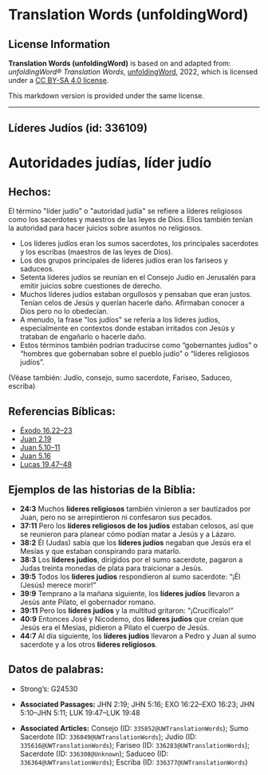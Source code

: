 # Translation Words (unfoldingWord)

## License Information

**Translation Words (unfoldingWord)** is based on and adapted from: _unfoldingWord® Translation Words_, [unfoldingWord](https://unfoldingword.org/utw), 2022, which is licensed under a [CC BY-SA 4.0 license](https://creativecommons.org/licenses/by-sa/4.0/legalcode.en).

This markdown version is provided under the same license.



--------------------------------

## Líderes Judíos (id: 336109)

Autoridades judías, líder judío
===============================

Hechos:
-------

El término "líder judío" o "autoridad judía" se refiere a líderes religiosos como los sacerdotes y maestros de las leyes de Dios. Ellos también tenían la autoridad para hacer juicios sobre asuntos no religiosos.

* Los líderes judíos eran los sumos sacerdotes, los principales sacerdotes y los escribas (maestros de las leyes de Dios).
* Los dos grupos principales de líderes judíos eran los fariseos y saduceos.
* Setenta líderes judíos se reunían en el Consejo Judío en Jerusalén para emitir juicios sobre cuestiones de derecho.
* Muchos líderes judíos estaban orgullosos y pensaban que eran justos. Tenían celos de Jesús y querían hacerle daño. Afirmaban conocer a Dios pero no lo obedecían.
* A menudo, la frase "los judíos" se refería a los líderes judíos, especialmente en contextos donde estaban irritados con Jesús y trataban de engañarlo o hacerle daño.
* Estos términos también podrían traducirse como “gobernantes judíos” o “hombres que gobernaban sobre el pueblo judío” o “líderes religiosos judíos”.

(Véase también: Judío, consejo, sumo sacerdote, Fariseo, Saduceo, escriba)

Referencias Bíblicas:
---------------------

* [Éxodo 16\.22–23](https://ref.ly/Exod16:22-Exod16:23)
* [Juan 2\.19](https://ref.ly/John2:19)
* [Juan 5\.10–11](https://ref.ly/John5:10-John5:11)
* [Juan 5\.16](https://ref.ly/John5:16)
* [Lucas 19\.47–48](https://ref.ly/Luke19:47-Luke19:48)

Ejemplos de las historias de la Biblia:
---------------------------------------

* **24:3** Muchos **líderes religiosos** también vinieron a ser bautizados por Juan, pero no se arrepintieron ni confesaron sus pecados.
* **37:11** Pero los **líderes religiosos de los judíos** estaban celosos, así que se reunieron para planear cómo podían matar a Jesús y a Lázaro.
* **38:2** Él (Judas) sabía que los **líderes judíos** negaban que Jesús era el Mesías y que estaban conspirando para matarlo.
* **38:3** Los **líderes judíos**, dirigidos por el sumo sacerdote, pagaron a Judas treinta monedas de plata para traicionar a Jesús.
* **39:5** Todos los **líderes judíos** respondieron al sumo sacerdote: “¡Él (Jesús) merece morir!”
* **39:9** Temprano a la mañana siguiente, los **líderes judíos** llevaron a Jesús ante Pilato, el gobernador romano.
* **39:11** Pero los **líderes judíos** y la multitud gritaron: “¡Crucifícalo!”
* **40:9** Entonces José y Nicodemo, dos **líderes judíos** que creían que Jesús era el Mesías, pidieron a Pilato el cuerpo de Jesús.
* **44:7** Al día siguiente, los **líderes judíos** llevaron a Pedro y Juan al sumo sacerdote y a los otros **líderes religiosos**.

Datos de palabras:
------------------

* Strong’s: G24530

* **Associated Passages:** JHN 2:19; JHN 5:16; EXO 16:22–EXO 16:23; JHN 5:10–JHN 5:11; LUK 19:47–LUK 19:48
* **Associated Articles:** Consejo (ID: `335852@UWTranslationWords`); Sumo Sacerdote (ID: `336049@UWTranslationWords`); Judío (ID: `335616@UWTranslationWords`); Fariseo (ID: `336283@UWTranslationWords`); Sacerdote (ID: `336308@Unknown`); Saduceo (ID: `336364@UWTranslationWords`); Escriba (ID: `336377@UWTranslationWords`)

